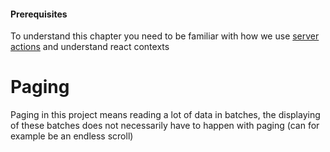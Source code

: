 #### Prerequisites
To understand this chapter you need to be familiar with how we use [server actions](/Server_actions.md) and understand react contexts

# Paging
Paging in this project means reading a lot of data in batches, the displaying of these batches does not necessarily have to happen with paging (can for example be an endless scroll)